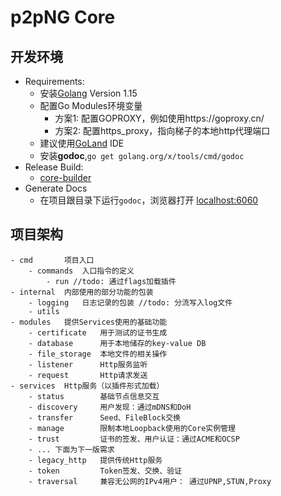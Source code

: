 # p2pNG Core
## 开发环境
- Requirements: 
    - 安装[Golang](https://golang.org/dl/) Version 1.15
    - 配置Go Modules环境变量
        - 方案1: 配置GOPROXY，例如使用https://goproxy.cn/
        - 方案2: 配置https_proxy，指向梯子的本地http代理端口
    - 建议使用[GoLand](https://www.jetbrains.com/go/) IDE
    - 安装**godoc**,`go get golang.org/x/tools/cmd/godoc`
- Release Build:
    - [core-builder](https://github.com/p2pNG/core-builder)
- Generate Docs
    - 在项目跟目录下运行`godoc`，浏览器打开
    [localhost:6060](http://localhost:6060/pkg/github.com/p2pNG/core/)

## 项目架构
```
- cmd       项目入口
    - commands  入口指令的定义
        - run //todo: 通过flags加载插件
- internal  内部使用的部分功能的包装
    - logging   日志记录的包装 //todo: 分流写入log文件
    - utils
- modules   提供Services使用的基础功能
    - certificate   用于测试的证书生成
    - database      用于本地储存的key-value DB
    - file_storage  本地文件的相关操作
    - listener      Http服务监听
    - request       Http请求发送   
- services  Http服务（以插件形式加载）
    - status        基础节点信息交互
    - discovery     用户发现：通过mDNS和DoH
    - transfer      Seed、FileBlock交换
    - manage        限制本地Loopback使用的Core实例管理
    - trust         证书的签发、用户认证：通过ACME和OCSP
    - ... 下面为下一版需求
    - legacy_http   提供传统Http服务
    - token         Token签发、交换、验证
    - traversal     兼容无公网的IPv4用户： 通过UPNP,STUN,Proxy
```